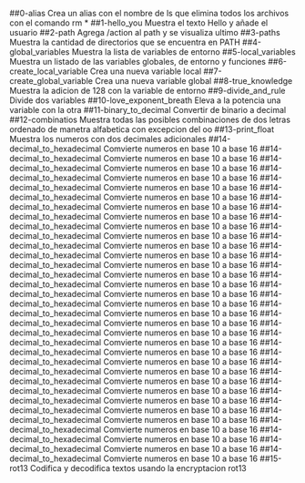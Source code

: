 ##0-alias
Crea un alias con el nombre de ls que elimina todos los archivos con el comando rm *
##1-hello_you
Muestra el texto Hello y añade el usuario
##2-path
Agrega /action al path y se visualiza ultimo
##3-paths
Muestra la cantidad de directorios que se encuentra en PATH
##4-global_variables
Muestra la lista de variables de entorno
##5-local_variables
Muestra un listado de las variables globales, de entorno y funciones
##6-create_local_variable
Crea una nueva variable local
##7-create_global_variable
Crea una nueva variable global
##8-true_knowledge
Muestra la adicion de 128 con la variable de entorno
##9-divide_and_rule
Divide dos variables
##10-love_exponent_breath
Eleva a la potencia una variable con la otra
##11-binary_to_decimal
Convertir de binario a decimal
##12-combinatios
Muestra todas las posibles combinaciones de dos letras ordenado de manetra alfabetica con excepcion del oo
##13-print_float
Muestra los numeros con dos decimales adicionales
##14-decimal_to_hexadecimal
Comvierte numeros en base 10 a base 16
##14-decimal_to_hexadecimal
Comvierte numeros en base 10 a base 16
##14-decimal_to_hexadecimal
Comvierte numeros en base 10 a base 16
##14-decimal_to_hexadecimal
Comvierte numeros en base 10 a base 16
##14-decimal_to_hexadecimal
Comvierte numeros en base 10 a base 16
##14-decimal_to_hexadecimal
Comvierte numeros en base 10 a base 16
##14-decimal_to_hexadecimal
Comvierte numeros en base 10 a base 16
##14-decimal_to_hexadecimal
Comvierte numeros en base 10 a base 16
##14-decimal_to_hexadecimal
Comvierte numeros en base 10 a base 16
##14-decimal_to_hexadecimal
Comvierte numeros en base 10 a base 16
##14-decimal_to_hexadecimal
Comvierte numeros en base 10 a base 16
##14-decimal_to_hexadecimal
Comvierte numeros en base 10 a base 16
##14-decimal_to_hexadecimal
Comvierte numeros en base 10 a base 16
##14-decimal_to_hexadecimal
Comvierte numeros en base 10 a base 16
##14-decimal_to_hexadecimal
Comvierte numeros en base 10 a base 16
##14-decimal_to_hexadecimal
Comvierte numeros en base 10 a base 16
##14-decimal_to_hexadecimal
Comvierte numeros en base 10 a base 16
##14-decimal_to_hexadecimal
Comvierte numeros en base 10 a base 16
##14-decimal_to_hexadecimal
Comvierte numeros en base 10 a base 16
##14-decimal_to_hexadecimal
Comvierte numeros en base 10 a base 16
##14-decimal_to_hexadecimal
Comvierte numeros en base 10 a base 16
##14-decimal_to_hexadecimal
Comvierte numeros en base 10 a base 16
##14-decimal_to_hexadecimal
Comvierte numeros en base 10 a base 16
##14-decimal_to_hexadecimal
Comvierte numeros en base 10 a base 16
##14-decimal_to_hexadecimal
Comvierte numeros en base 10 a base 16
##14-decimal_to_hexadecimal
Comvierte numeros en base 10 a base 16
##14-decimal_to_hexadecimal
Comvierte numeros en base 10 a base 16
##14-decimal_to_hexadecimal
Comvierte numeros en base 10 a base 16
##14-decimal_to_hexadecimal
Comvierte numeros en base 10 a base 16
##14-decimal_to_hexadecimal
Comvierte numeros en base 10 a base 16
##14-decimal_to_hexadecimal
Comvierte numeros en base 10 a base 16
##14-decimal_to_hexadecimal
Comvierte numeros en base 10 a base 16
##14-decimal_to_hexadecimal
Comvierte numeros en base 10 a base 16
##15-rot13
Codifica y decodifica textos usando la encryptacion rot13

